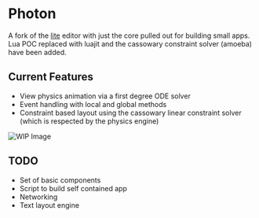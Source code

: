 # Photon
A fork of the [lite](https://github.com/rxi/lite) editor with just the core
pulled out for building small apps. Lua POC replaced with luajit and the cassowary constraint solver (amoeba) have been added.

## Current Features
* View physics animation via a first degree ODE solver
* Event handling with local and global methods
* Constraint based layout using the cassowary linear constraint solver (which is respected by the physics engine)

![WIP Image](https://github.com/jmars/photon/example.gif)

## TODO
* Set of basic components
* Script to build self contained app
* Networking
* Text layout engine